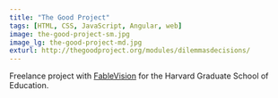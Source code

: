 ```yaml
---
title: "The Good Project"
tags: [HTML, CSS, JavaScript, Angular, web]
image: the-good-project-sm.jpg
image_lg: the-good-project-md.jpg
exturl: http://thegoodproject.org/modules/dilemmasdecisions/
---
```

Freelance project with [FableVision](http://www.fablevisionstudios.com/) for the Harvard Graduate School of Education.